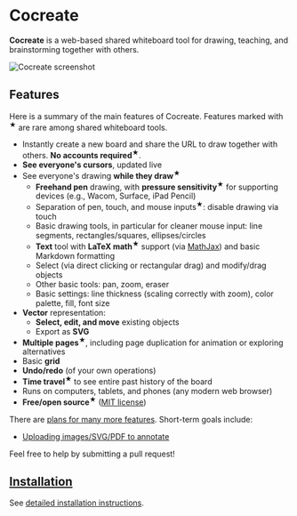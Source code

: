# Cocreate

**Cocreate** is a web-based shared whiteboard tool for drawing, teaching, and
brainstorming together with others.

![Cocreate screenshot](http://erikdemaine.org/software/cocreate_large.png)

## Features

Here is a summary of the main features of Cocreate.
Features marked with <sup>★</sup> are rare among shared whiteboard tools.

* Instantly create a new board and share the URL to draw together with others.
  **No accounts required**<sup>★</sup>.
* **See everyone's cursors**, updated live
* See everyone's drawing **while they draw**<sup>★</sup>
  * **Freehand pen** drawing, with **pressure sensitivity**<sup>★</sup> for supporting devices
    (e.g., Wacom, Surface, iPad Pencil)
  * Separation of pen, touch, and mouse inputs<sup>★</sup>: disable drawing via touch
  * Basic drawing tools, in particular for cleaner mouse input:
    line segments, rectangles/squares, ellipses/circles
  * **Text** tool with **LaTeX math**<sup>★</sup> support
    (via [MathJax](https://www.mathjax.org/))
    and basic Markdown formatting
  * Select (via direct clicking or rectangular drag) and modify/drag objects
  * Other basic tools: pan, zoom, eraser
  * Basic settings: line thickness (scaling correctly with zoom), color palette, fill, font size
* **Vector** representation:
  * **Select, edit, and move** existing objects
  * Export as **SVG**
* **Multiple pages**<sup>★</sup>, including page duplication
  for animation or exploring alternatives
* Basic **grid**
* **Undo/redo** (of your own operations)
* **Time travel**<sup>★</sup> to see entire past history of the board
* Runs on computers, tablets, and phones (any modern web browser)
* **Free/open source**<sup>★</sup> ([MIT license](LICENSE))

There are
[plans for many more features](https://github.com/edemaine/cocreate/issues).
Short-term goals include:

* [Uploading images/SVG/PDF to annotate](https://github.com/edemaine/cocreate/issues/22)

Feel free to help by submitting a pull request!

## [Installation](INSTALL.md) ##

See [detailed installation instructions](INSTALL.md).
